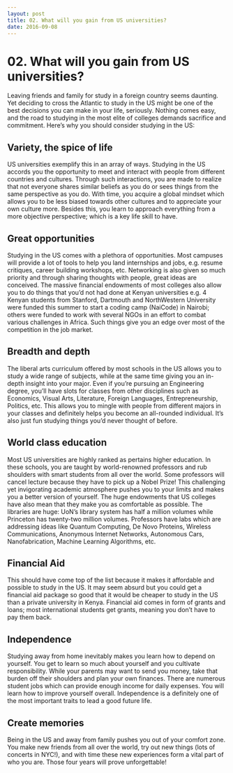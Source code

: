 ```yaml
---
layout: post 
title: 02. What will you gain from US universities?
date: 2016-09-08
---
```


# 02. What will you gain from US universities?

Leaving friends and family for study in a foreign country seems daunting. Yet deciding to cross the Atlantic to study in the US might be one of the best decisions you can make in your life, seriously. Nothing comes easy, and the road to studying in the most elite of colleges demands sacrifice and commitment. Here’s why you should consider studying in the US:

## Variety, the spice of life

US universities exemplify this in an array of ways. Studying in the US accords you the opportunity to meet and interact with people from different countries and cultures. Through such interactions, you are made to realize that not everyone shares similar beliefs as you do or sees things from the same perspective as you do. With time, you acquire a global mindset which allows you to be less biased towards other cultures and to appreciate your own culture more. Besides this, you learn to approach everything from a more objective perspective; which is a key life skill to have.

## Great opportunities

Studying in the US comes with a plethora of opportunities. Most campuses will provide a lot of tools to help you land internships and jobs, e.g. resume critiques, career building workshops, etc. Networking is also given so much priority and through sharing thoughts with people, great ideas are conceived. The massive financial endowments of most colleges also allow you to do things that you’d not had done at Kenyan universities e.g. 4 Kenyan students from Stanford, Dartmouth and NorthWestern University were funded this summer to start a coding camp (NaiCode) in Nairobi; others were funded to work with several NGOs in an effort to combat various challenges in Africa. Such things give you an edge over most of the competition in the job market.

## Breadth and depth

The liberal arts curriculum offered by most schools in the US allows you to study a wide range of subjects, while at the same time giving you an in-depth insight into your major. Even if you’re pursuing an Engineering degree, you’ll have slots for classes from other disciplines such as Economics, Visual Arts, Literature, Foreign Languages, Entrepreneurship, Politics, etc. This allows you to mingle with people from different majors in your classes and definitely helps you become an all-rounded individual. It’s also just fun studying things you’d never thought of before.

## World class education

Most US universities are highly ranked as pertains higher education. In these schools, you are taught by world-renowned professors and rub shoulders with smart students from all over the world. Some professors will cancel lecture because they have to pick up a Nobel Prize! This challenging yet invigorating academic atmosphere pushes you to your limits and makes you a better version of yourself. The huge endowments that US colleges have also mean that they make you as comfortable as possible. The libraries are huge: UoN’s library system has half a million volumes while Princeton has twenty-two million volumes. Professors have labs which are addressing ideas like Quantum Computing, De Novo Proteins, Wireless Communications, Anonymous Internet Networks, Autonomous Cars, Nanofabrication, Machine Learning Algorithms, etc.

## Financial Aid

This should have come top of the list because it makes it affordable and possible to study in the US. It may seem absurd but you could get a financial aid package so good that it would be cheaper to study in the US than a private university in Kenya. Financial aid comes in form of grants and loans; most international students get grants, meaning you don’t have to pay them back.

## Independence

Studying away from home inevitably makes you learn how to depend on yourself. You get to learn so much about yourself and you cultivate responsibility. While your parents may want to send you money, take that burden off their shoulders and plan your own finances. There are numerous student jobs which can provide enough income for daily expenses. You will learn how to improve yourself overall. Independence is a definitely one of the most important traits to lead a good future life.

## Create memories

Being in the US and away from family pushes you out of your comfort zone. You make new friends from all over the world, try out new things (lots of concerts in NYC!), and with time these new experiences form a vital part of who you are. Those four years will prove unforgettable!
